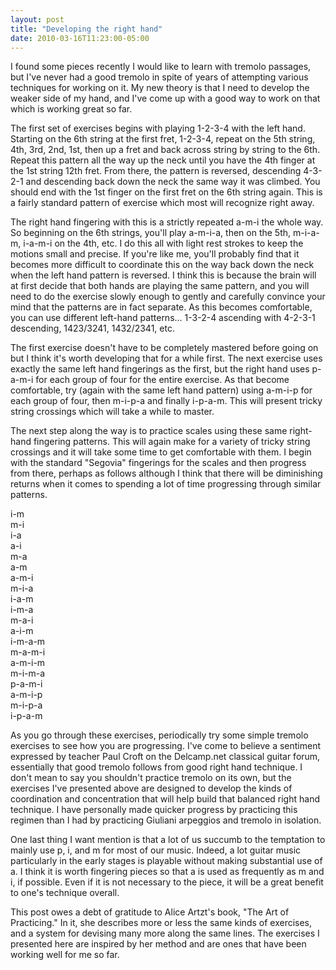```yaml
---
layout: post
title: "Developing the right hand"
date: 2010-03-16T11:23:00-05:00
---
```


I found some pieces recently I would like to learn with tremolo passages, but I've never had a good tremolo in spite of years of attempting various techniques for working on it. My new theory is that I need to develop the weaker side of my hand, and I've come up with a good way to work on that which is working great so far. 

The first set of exercises begins with playing 1-2-3-4 with the left hand. Starting on the 6th string at the first fret, 1-2-3-4, repeat on the 5th string, 4th, 3rd, 2nd, 1st, then up a fret and back across string by string to the 6th. Repeat this pattern all the way up the neck until you have the 4th finger at the 1st string 12th fret. From there, the pattern is reversed, descending 4-3-2-1 and descending back down the neck the same way it was climbed. You should end with the 1st finger on the first fret on the 6th string again. This is a fairly standard pattern of exercise which most will recognize right away. 

The right hand fingering with this is a strictly repeated a-m-i the whole way. So beginning on the 6th strings, you'll play a-m-i-a, then on the 5th, m-i-a-m, i-a-m-i on the 4th, etc. I do this all with light rest strokes to keep the motions small and precise. If you're like me, you'll probably find that it becomes more difficult to coordinate this on the way back down the neck when the left hand pattern is reversed. I think this is because the brain will at first decide that both hands are playing the same pattern, and you will need to do the exercise slowly enough to gently and carefully convince your mind that the patterns are in fact separate. As this becomes comfortable, you can use different left-hand patterns... 1-3-2-4 ascending with 4-2-3-1 descending, 1423/3241, 1432/2341, etc. 

The first exercise doesn't have to be completely mastered before going on but I think it's worth developing that for a while first. The next exercise uses exactly the same left hand fingerings as the first, but the right hand uses p-a-m-i for each group of four for the entire exercise. As that become comfortable, try (again with the same left hand pattern) using a-m-i-p for each group of four, then m-i-p-a and finally i-p-a-m. This will present tricky string crossings which will take a while to master. 

The next step along the way is to practice scales using these same right-hand fingering patterns. This will again make for a variety of tricky string crossings and it will take some time to get comfortable with them. I begin with the standard "Segovia" fingerings for the scales and then progress from there, perhaps as follows although I think that there will be diminishing returns when it comes to spending a lot of time progressing through similar patterns. 

i-m  
m-i  
i-a  
a-i  
m-a  
a-m  
a-m-i  
m-i-a  
i-a-m  
i-m-a  
m-a-i  
a-i-m  
i-m-a-m  
m-a-m-i  
a-m-i-m  
m-i-m-a  
p-a-m-i  
a-m-i-p  
m-i-p-a  
i-p-a-m  

As you go through these exercises, periodically try some simple tremolo exercises to see how you are progressing. I've come to believe a sentiment expressed by teacher Paul Croft on the Delcamp.net classical guitar forum, essentially that good tremolo follows from good right hand technique. I don't mean to say you shouldn't practice tremolo on its own, but the exercises I've presented above are designed to develop the kinds of coordination and concentration that will help build that balanced right hand technique. I have personally made quicker progress by practicing this regimen than I had by practicing Giuliani arpeggios and tremolo in isolation.

One last thing I want mention is that a lot of us succumb to the temptation to mainly use p, i, and m for most of our music. Indeed, a lot guitar music particularly in the early stages is playable without making substantial use of a. I think it is worth fingering pieces so that a is used as frequently as m and i, if possible. Even if it is not necessary to the piece, it will be a great benefit to one's technique overall. 

This post owes a debt of gratitude to Alice Artzt's book, "The Art of Practicing." In it, she describes more or less the same kinds of exercises, and a system for devising many more along the same lines. The exercises I presented here are inspired by her method and are ones that have been working well for me so far.

